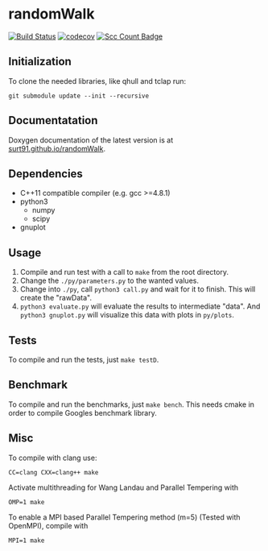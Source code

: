 randomWalk
==========

[![Build Status](https://travis-ci.com/surt91/randomWalk.svg?token=KcmDorpEqtSzJp2wyhgU&branch=master)](https://travis-ci.com/surt91/randomWalk)
[![codecov](https://codecov.io/gh/surt91/randomWalk/branch/master/graph/badge.svg?token=EW5j2uy4vc)](https://codecov.io/gh/surt91/randomWalk)
[![Scc Count Badge](https://sloc.xyz/github/surt91/randomWalk/)](https://github.com/surt91/randomWalk/)

## Initialization

To clone the needed libraries, like qhull and tclap run:

    git submodule update --init --recursive


## Documentatation

Doxygen documentation of the latest version is at [surt91.github.io/randomWalk](https://surt91.github.io/randomWalk).


## Dependencies

* C++11 compatible compiler (e.g. gcc >=4.8.1)
* python3
    * numpy
    * scipy
* gnuplot


## Usage

1. Compile and run test with a call to `make` from the root directory.
2. Change the `./py/parameters.py` to the wanted values.
3. Change into `./py`, call `python3 call.py` and wait for it to finish.
   This will create the "rawData".
4. `python3 evaluate.py` will evaluate the results to intermediate "data".
    And `python3 gnuplot.py` will visualize this data with plots in `py/plots`.

## Tests

To compile and run the tests, just `make testD`.

## Benchmark

To compile and run the benchmarks, just `make bench`.
This needs cmake in order to compile Googles benchmark library.

## Misc

To compile with clang use:

    CC=clang CXX=clang++ make

Activate multithreading for Wang Landau and Parallel Tempering with

    OMP=1 make

To enable a MPI based Parallel Tempering method (m=5) (Tested with OpenMPI),
compile with

    MPI=1 make
